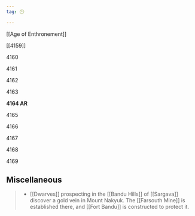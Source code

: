 ```yaml
---
tag: 🕛

---
```

[[Age of Enthronement]]


[[4159]]

4160

4161

4162

4163

**4164 AR**

4165

4166

4167

4168

4169



## Miscellaneous

>  - [[Dwarves]] prospecting in the [[Bandu Hills]] of [[Sargava]] discover a gold vein in Mount Nakyuk.  The [[Farsouth Mine]] is established there, and [[Fort Bandu]] is constructed to protect it.






